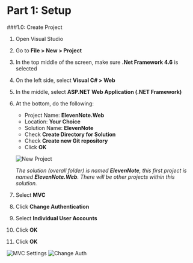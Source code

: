 # Part 1: Setup

###1.0: Create Project
1.  Open Visual Studio
2.  Go to **File > New > Project**
3.  In the top middle of the screen, make sure **.Net Framework 4.6** is selected
4.  On the left side, select **Visual C# > Web**
5.  In the middle, select **ASP.NET Web Application (.NET Framework)**
6.  At the bottom, do the following:
    - Project Name: **ElevenNote.Web**
    - Location: **Your Choice** 
    - Solution Name: **ElevenNote**
    - Check **Create Directory for Solution**
    - Check **Create new Git repository**
    - Click **OK**

    ![New Project](/assets/1.0-A.png)

    *The solution (overall folder) is named **_ElevenNote_**, this first project is named **_ElevenNote.Web_**.  There will be other projects within this solution.*
7. Select **MVC**
8. Click **Change Authentication**
9. Select **Individual User Accounts**
10. Click **OK**
11. Click **OK**

![MVC Settings](/assets/1.0-Ba.png) ![Change Auth](/assets/1.0-Bb.png)
